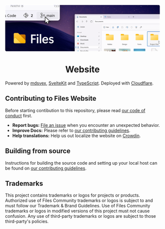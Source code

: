 <p align="center">
  <a style="text-decoration:none" href="https://files.community">
    <img alt="Files hero image" src="https://github.com/files-community/Files/blob/main/assets/ReadmeHero.png" /></a>
  <h1 align="center">Website</h1>
</p>

Powered by [mdsvex](https://mdsvex.pngwn.io), [SvelteKit](https://svelte.dev) and [TypeScript](https://typescriptlang.org). Deployed with [Cloudflare](https://www.cloudflare.com).

## Contributing to Files Website

Before starting contibution to this repository, please read [our code of conduct](./CODE_OF_CONDUCT.md) first.

- **Report bugs:** [File an issue](https://github.com/files-community/Files/issues/new/choose) when you encounter an unexpected behavior.
- **Improve Docs:** Please refer to [our contributing guidelines](./CONTRIBUTING.md#contributing-to-the-docs).
- **Help translations:** Help us out localize the website on [Crowdin](https://crowdin.com/project/files-website).

## Building from source

Instructions for building the source code and setting up your local host can be found on [our contributing guidelines](./CONTRIBUTING.md#set-up).

## Trademarks

This project contains trademarks or logos for projects or products.
Authorized use of Files Community trademarks or logos is subject to and must follow our Trademark & Brand Guidelines. Use of Files Community trademarks or logos in modified versions of this project must not cause confusion.
Any use of third-party trademarks or logos are subject to those third-party's policies.
